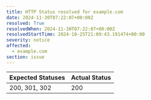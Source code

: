 ```yaml
---
title: HTTP Status resolved for example.com
date: 2024-11-30T07:22:07+00:00Z
resolved: True
resolvedWhen: 2024-11-30T07:22:07+00:00Z
resolvedStartTime: 2024-10-25T21:09:43.191474+00:00
severity: notice
affected:
  - example.com
section: issue
---
```


| Expected Statuses | Actual Status  |
|-------------------|----------------|
| 200, 301, 302 | 200 |
